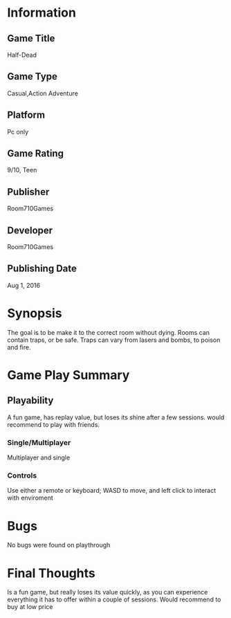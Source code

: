 # Information
## Game Title
Half-Dead
## Game Type
Casual,Action Adventure
## Platform
Pc only
## Game Rating
9/10, Teen
## Publisher
Room710Games 
## Developer
Room710Games 
## Publishing Date
Aug 1, 2016
# Synopsis
The goal is to be make it to the correct room without dying. Rooms can contain traps, or be safe. Traps can vary from lasers and bombs, to poison and fire.
# Game Play Summary
## Playability
A fun game, has replay value, but loses its shine after a few sessions. would recommend to play with friends.
### Single/Multiplayer
Multiplayer and single
### Controls
Use either a remote or keyboard; WASD to move, and left click to interact with enviroment
# Bugs
No bugs were found on playthrough
# Final Thoughts
Is a fun game, but really loses its value quickly, as you can experience everything it has to offer within a couple of sessions.
Would recommend to buy at low price

